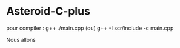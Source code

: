 # Asteroid-C-plus

pour compiler : g++ ./main.cpp (ou) g++ -I scr/include -c main.cpp 

Nous allons 